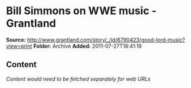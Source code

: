 # Bill Simmons on WWE music - Grantland

**Source:** http://www.grantland.com/story/_/id/6790423/good-lord-music?view=print
**Folder:** Archive
**Added:** 2011-07-27T18:41:19




## Content
*Content would need to be fetched separately for web URLs*
